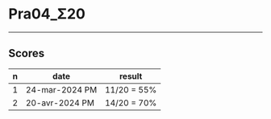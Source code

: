 # Pra04_Σ20

---

## Scores
|n|date|result|
|-|----|------|
|1|24-mar-2024 PM|11/20 = 55%|
|2|20-avr-2024 PM|14/20 = 70%|
